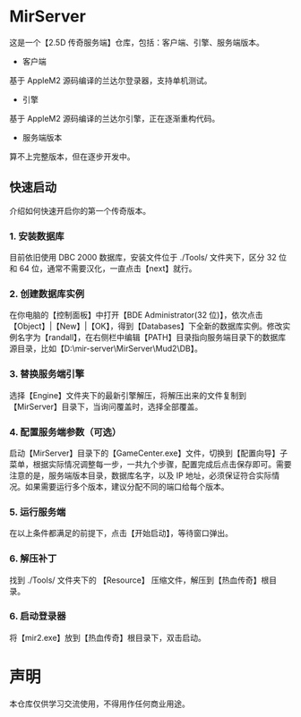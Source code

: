 # MirServer
这是一个【2.5D 传奇服务端】仓库，包括：客户端、引擎、服务端版本。

- 客户端

基于 AppleM2 源码编译的兰达尔登录器，支持单机测试。

- 引擎

基于 AppleM2 源码编译的兰达尔引擎，正在逐渐重构代码。

- 服务端版本

算不上完整版本，但在逐步开发中。

## 快速启动
介绍如何快速开启你的第一个传奇版本。

### 1. 安装数据库

目前依旧使用 DBC 2000 数据库，安装文件位于 ./Tools/ 文件夹下，区分 32 位和 64 位，通常不需要汉化，一直点击【next】就行。

### 2. 创建数据库实例

在你电脑的【控制面板】中打开【BDE Administrator(32 位)】，依次点击【Object】|【New】|【OK】，得到【Databases】下全新的数据库实例。修改实例名字为【randall】，在右侧栏中编辑【PATH】目录指向服务端目录下的数据库源目录，比如【D:\mir-server\MirServer\Mud2\DB】。

### 3. 替换服务端引擎

选择【Engine】文件夹下的最新引擎解压，将解压出来的文件复制到【MirServer】目录下，当询问覆盖时，选择全部覆盖。

### 4. 配置服务端参数（可选）

启动【MirServer】目录下的【GameCenter.exe】文件，切换到【配置向导】子菜单，根据实际情况调整每一步，一共九个步骤，配置完成后点击保存即可。需要注意的是，服务端版本目录，数据库名字，以及 IP 地址，必须保证符合实际情况。如果需要运行多个版本，建议分配不同的端口给每个版本。

### 5. 运行服务端

在以上条件都满足的前提下，点击【开始启动】，等待窗口弹出。

### 6. 解压补丁

找到 ./Tools/ 文件夹下的 【Resource】 压缩文件，解压到【热血传奇】根目录。

### 6. 启动登录器

将【mir2.exe】放到【热血传奇】根目录下，双击启动。


# 声明
本仓库仅供学习交流使用，不得用作任何商业用途。

